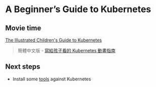 # A Beginner’s Guide to Kubernetes

## Movie time

[The Illustrated Children's Guide to Kubernetes](https://www.youtube.com/watch?v=Q4W8Z-D-gcQ)

> 簡體中文版 - [寫給孩子看的 Kubernetes 動畫指南](https://www.bilibili.com/video/av10087636/)

## Next steps
- Install some [tools](./tools.md) against Kubernetes
